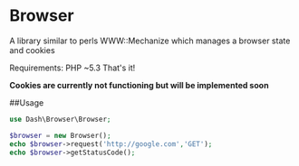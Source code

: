 # Browser
A library similar to perls WWW::Mechanize which manages a browser state and cookies

Requirements:
PHP ~5.3
That's it!

**Cookies are currently not functioning but will be implemented soon**

##Usage
```php
use Dash\Browser\Browser;

$browser = new Browser();
echo $browser->request('http://google.com','GET');
echo $browser->getStatusCode();
```

